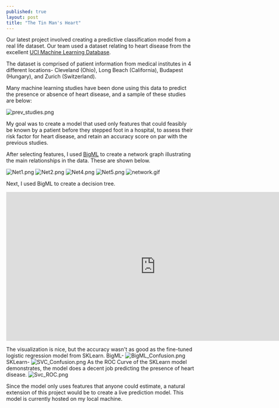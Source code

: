 ```yaml
---
published: true
layout: post
title: "The Tin Man's Heart"
---
```




Our latest project involved creating a predictive classification model from a real life dataset.  Our team used a dataset relating to heart disease from the excellent [UCI Machine Learning Database](https://archive.ics.uci.edu/ml/datasets/Heart+Disease).  

The dataset is comprised of patient information from medical institutes in 4 different locations- Cleveland (Ohio), Long Beach (California), Budapest (Hungary), and Zurich (Switzerland).  

Many machine learning studies have been done using this data to predict the presence or absence of heart disease, and a sample of these studies are below:


![prev_studies.png](https://raw.githubusercontent.com/shermanash/shermanash.github.io/master/images/prev_studies.png)

My goal was to create a model that used only features that could feasibly be known by a patient before they stepped foot in a hospital, to assess their risk factor for heart disease, and retain an accuracy score on par with the previous studies.

After selecting features, I used [BigML](https://bigml.com/) to create a network graph illustrating the main relationships in the data.  These are shown below.

![Net1.png](https://raw.githubusercontent.com/shermanash/shermanash.github.io/master/images/Net1.png)
![Net2.png](https://raw.githubusercontent.com/shermanash/shermanash.github.io/master/images/Net2.png)
![Net4.png](https://raw.githubusercontent.com/shermanash/shermanash.github.io/master/images/Net4.png)
![Net5.png](https://raw.githubusercontent.com/shermanash/shermanash.github.io/master/images/Net5.png)
![network.gif](https://raw.githubusercontent.com/shermanash/shermanash.github.io/master/images/network.gif)

Next, I used BigML to create a decision tree.
<iframe src="https://bigml.com/embedded/model/c3PhwxuqgNIPkx6pzxlwl7Wg05e" frameborder="0" allowtransparency="true" allowfullscreen="allowfullscreen" width="800" height="400"></iframe>

The visualization is nice, but the accuracy wasn't as good as the fine-tuned logistic regression model from SKLearn.
BigML-
![BigML_Confusion.png](https://raw.githubusercontent.com/shermanash/shermanash.github.io/master/images/BigML_Confusion.png)
SKLearn-
![SVC_Confusion.png](https://raw.githubusercontent.com/shermanash/shermanash.github.io/master/images/SVC_Confusion.png)
As the ROC Curve of the SKLearn model demonstrates, the model does a decent job predicting the presence of heart disease.
![Svc_ROC.png](https://raw.githubusercontent.com/shermanash/shermanash.github.io/master/images/Svc_ROC.png)

Since the model only uses features that anyone could estimate, a natural extension of this project would be to create a live prediction model.  This model is currently hosted on my local machine.


